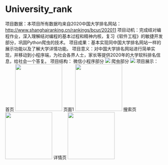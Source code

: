 # University_rank
项目数据：本项目所有数据均来自2020中国大学排名网站：http://www.shanghairanking.cn/rankings/bcur/202011
项目动机：完成结对编程作业，深入理解结对编程的基本过程和精神内核，复习《软件工程》的敏捷开发部分，巩固Python爬虫的技术。
项目成果：基本实现同中国大学排名网站一样的展示功能以及了解大学详情功能。
项目意义：对中国大学排名网站进行简单实现，并移动到小程序端，为社会各界人士，家长等提供2020年的大学软科排名信息，给社会一个答复。
项目结构：
微信小程序部分
<image src="introduce_image/项目结构_1.jpg">
爬虫部分
<image src="introduce_image/项目结构_2.jpg">
项目展示：
首页
<image src="introduce_image/首页.jpg" width=150>
页面1
<image src="introduce_image/页面1.jpg" width=150>
搜索页
<image src="introduce_image/搜索页.jpg" width=150>
详情页
<image src="introduce_image/详情页.jpg" width=150>